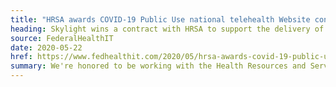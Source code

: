 ```yaml
---
title: "HRSA awards COVID-19 Public Use national telehealth Website contract"
heading: Skylight wins a contract with HRSA to support the delivery of Telehealth.HHS.gov
source: FederalHealthIT
date: 2020-05-22
href: https://www.fedhealthit.com/2020/05/hrsa-awards-covid-19-public-use-national-telehealth-website-contract/
summary: We're honored to be working with the Health Resources and Services Administration on the new Telehealth.HHS.gov initiative. This website will advance the use of remote health care throughout the nation.
---
```

